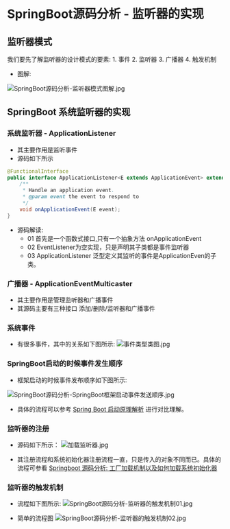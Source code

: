 # SpringBoot源码分析 - 监听器的实现
## 监听器模式
 我们要先了解监听器的设计模式的要素:
    1. 事件
    2. 监听器
    3. 广播器
    4. 触发机制

- 图解:

![SpringBoot源码分析-监听器模式图解.jpg](https://i.loli.net/2020/02/23/KIZc6LdkmNvSRYl.jpg)

## SpringBoot 系统监听器的实现
### 系统监听器 - ApplicationListener
- 其主要作用是监听事件
- 源码如下所示

``` java
@FunctionalInterface
public interface ApplicationListener<E extends ApplicationEvent> extends EventListener {
	/**
	 * Handle an application event.
	 * @param event the event to respond to
	 */
	void onApplicationEvent(E event);
}
```
- 源码解读:
    - 01 首先是一个函数式接口,只有一个抽象方法 onApplicationEvent
    - 02 EventListener为空实现，只是声明其子类都是事件监听器
    - 03 ApplicationListener<E extends ApplicationEven> 泛型定义其监听的事件是ApplicationEven的子类。

    
### 广播器 - ApplicationEventMulticaster
- 其主要作用是管理监听器和广播事件
- 其源码主要有三种接口 添加/删除/监听器和广播事件

### 系统事件
- 有很多事件，其中的关系如下图所示:
![事件类型类图.jpg](https://i.loli.net/2020/02/24/UoutbvQxXPhDmy7.jpg)

### SpringBoot启动的时候事件发生顺序

- 框架启动的时候事件发布顺序如下图所示:

![SpringBoot源码分析-SpringBoot框架启动事件发送顺序.jpg](https://i.loli.net/2020/02/23/LWZp2fyxCN9hQI3.jpg)
- 具体的流程可以参考 [Spring Boot 启动原理解析](https://blog.csdn.net/qq_33249725/article/details/104457410/ "Spring Boot 启动原理解析")  进行对比理解。

### 监听器的注册
- 源码如下所示：
![加载监听器.jpg](https://i.loli.net/2020/02/24/cwel7f2KkQUh9sj.jpg)

- 其注册流程和系统初始化器注册流程一直，只是传入的对象不同而已。具体的流程可参看 [Springboot 源码分析: 工厂加载机制以及如何加载系统初始化器](https://blog.csdn.net/qq_33249725/article/details/104460404/ "Springboot 源码分析: 工厂加载机制以及如何加载系统初始化器") 

### 监听器的触发机制
- 流程如下图所示:
![SpringBoot源码分析-监听器的触发机制01.jpg](https://i.loli.net/2020/02/24/WYSofx3yPli8zcV.jpg)

- 简单的流程图
![SpringBoot源码分析-监听器的触发机制02.jpg](https://i.loli.net/2020/03/01/IlZuzbvm9itMOG3.jpg)

